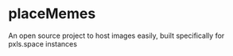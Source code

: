 # placeMemes
An open source project to host images easily, built specifically for pxls.space instances
